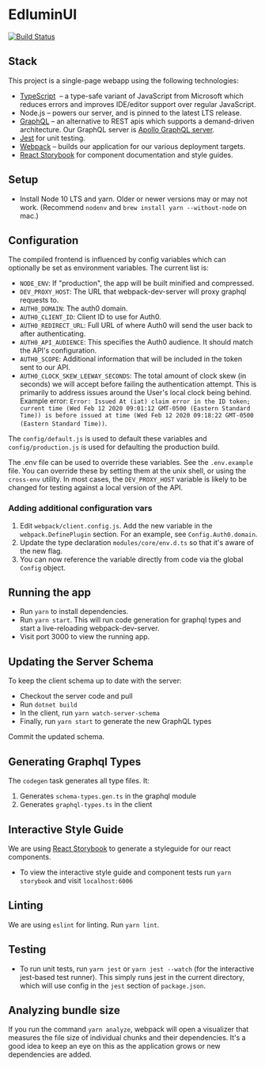 # EdluminUI

[![Build Status](https://dev.azure.com/hcmventure/hcmventure/_apis/build/status/RedRoverK12.EdluminUI?branchName=master)](https://dev.azure.com/hcmventure/hcmventure/_build/latest?definitionId=3&branchName=master)

## Stack

This project is a single-page webapp using the following technologies:

- [TypeScript](https://www.typescriptlang.org)  – a type-safe variant of JavaScript from Microsoft which reduces errors and improves IDE/editor support over regular JavaScript.
- Node.js – powers our server, and is pinned to the latest LTS release.
- [GraphQL](http://graphql.org) – an alternative to REST apis which supports a demand-driven architecture. Our GraphQL server is [Apollo GraphQL server](http://dev.apollodata.com/tools/graphql-server/).
- [Jest](http://facebook.github.io/jest/#use) for unit testing.
- [Webpack](https://webpack.github.io) – builds our application for our various deployment targets.
- [React Storybook](https://storybook.js.org/) for component documentation and style guides.

## Setup

- Install Node 10 LTS and yarn. Older or newer versions may or may not work. (Recommend `nodenv` and `brew install yarn --without-node` on mac.)

## Configuration

The compiled frontend is influenced by config variables which can optionally be set as environment variables. The current list is:

- `NODE_ENV`: If "production", the app will be built minified and compressed.
- `DEV_PROXY_HOST`: The URL that webpack-dev-server will proxy graphql requests to.
- `AUTH0_DOMAIN`: The auth0 domain.
- `AUTH0_CLIENT_ID`: Client ID to use for Auth0.
- `AUTH0_REDIRECT_URL`: Full URL of where Auth0 will send the user back to after authenticating.
- `AUTH0_API_AUDIENCE`: This specifies the Auth0 audience. It should match the API's configuration.
- `AUTH0_SCOPE`: Additional information that will be included in the token sent to our API.
- `AUTH0_CLOCK_SKEW_LEEWAY_SECONDS`: The total amount of clock skew (in seconds) we will accept before failing the authentication attempt. This is primarily to address issues around the User's local clock being behind. Example error: `Error: Issued At (iat) claim error in the ID token; current time (Wed Feb 12 2020 09:01:12 GMT-0500 (Eastern Standard Time)) is before issued at time (Wed Feb 12 2020 09:18:22 GMT-0500 (Eastern Standard Time))`.

The `config/default.js` is used to default these variables and `config/production.js` is used for defaulting the production build.

The .env file can be used to override these variables. See the `.env.example` file. You can override these by setting
them at the unix shell, or using the `cross-env` utility. In most cases, the `DEV_PROXY_HOST` variable is likely to be changed for testing against a local version of the API.

### Adding additional configuration vars

1. Edit `webpack/client.config.js`. Add the new variable in the `webpack.DefinePlugin` section.
   For an example, see `Config.Auth0.domain`.
2. Update the type declaration `modules/core/env.d.ts` so that it's aware of the new flag.
3. You can now reference the variable directly from code via the global `Config` object.

## Running the app

- Run `yarn` to install dependencies.
- Run `yarn start`. This will run code generation for graphql types and start a live-reloading
  webpack-dev-server.
- Visit port 3000 to view the running app.

## Updating the Server Schema

To keep the client schema up to date with the server:

- Checkout the server code and pull
- Run `dotnet build`
- In the client, run `yarn watch-server-schema`
- Finally, run `yarn start` to generate the new GraphQL types

Commit the updated schema.

## Generating Graphql Types

The `codegen` task generates all type files. It:

1.  Generates `schema-types.gen.ts` in the graphql module
2.  Generates `graphql-types.ts` in the client

## Interactive Style Guide

We are using [React Storybook](https://storybook.js.org/) to generate a styleguide for our react components.

- To view the interactive style guide and component tests run `yarn storybook` and visit `localhost:6006`

## Linting

We are using `eslint` for linting. Run `yarn lint`.

## Testing

- To run unit tests, run `yarn jest` or `yarn jest --watch` (for the interactive jest-based test runner). This simply runs jest in the current directory, which will use config in the `jest` section of `package.json`.

## Analyzing bundle size

If you run the command `yarn analyze`, webpack will open a visualizer that measures the file size of individual
chunks and their dependencies. It's a good idea to keep an eye on this as the application grows or new dependencies
are added.
